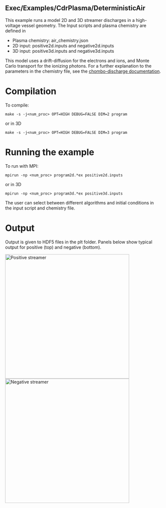 ## Exec/Examples/CdrPlasma/DeterministicAir

This example runs a model 2D and 3D streamer discharges in a high-voltage vessel geometry.
The Input scripts and plasma chemistry are defined in

* Plasma chemistry: air_chemistry.json
* 2D input: positive2d.inputs and negative2d.inputs
* 3D input: positive3d.inputs and negative3d.inputs

This model uses a drift-diffusion for the electrons and ions, and Monte Carlo transport for the ionizing photons.
For a further explanation to the parameters in the chemistry file, see the [chombo-discharge documentation](https://chombo-discharge.github.io/chombo-discharge/Applications/CdrPlasmaModel.html#json-interface).

# Compilation

To compile:

```make -s -j<num_proc> OPT=HIGH DEBUG=FALSE DIM=2 program```

or in 3D

```make -s -j<num_proc> OPT=HIGH DEBUG=FALSE DIM=3 program```

# Running the example

To run with MPI:

```mpirun -np <num_proc> program2d.*ex positive2d.inputs```

or in 3D

```mpirun -np <num_proc> program3d.*ex positive3d.inputs```

The user can select between different algorithms and initial conditions in the input script and chemistry file. 

# Output

Output is given to HDF5 files in the plt folder.
Panels below show typical output for positive (top) and negative (bottom).

<img src="positive2d.png" alt="Positive streamer" width="400"/>
<img src="negative2d.png" alt="Negative streamer" width="400"/>
